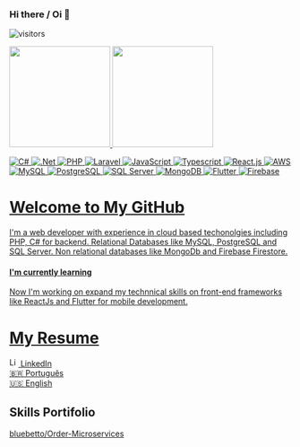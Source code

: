 ### Hi there / Oi 👋

![visitors](https://visitor-badge.laobi.icu/badge?page_id=bluebetto)

<div>
  <a href="https://github.com/bluebetto">
  <img height="180em" src="https://github-readme-stats.vercel.app/api?username=bluebetto&show_icons=true&theme=radical&include_all_commits=true&count_private=true"/>
  <img height="180em" src="https://github-readme-stats.vercel.app/api/top-langs/?username=bluebetto&layout=compact&langs_count=7&theme=dracula&count_private=true"/>
</div>

![C#](https://img.shields.io/badge/Code-C%23-informational?style=flat&logo=php&color=512BD4)
![.Net](https://img.shields.io/badge/Framework-.Net-blue?style=flat&logo=dotnet)
![PHP](https://img.shields.io/badge/Code-PHP-informational?style=flat&logo=php&color=777BB4)
![Laravel](https://img.shields.io/badge/Framework-Laravel-informational?style=flat&logo=laravel&color=FF2D20)
![JavaScript](https://img.shields.io/badge/Code-JavaScript-informational?style=flat&logo=javascript&color=F7DF1E)
![Typescript](https://img.shields.io/badge/Database-TypeScript-Informational?style=flat&logo=typescript&color=3178C6)
![React.js](https://img.shields.io/badge/Library-ReactJs-61DAFB?logo=react&logoColor=white)
![AWS](https://img.shields.io/badge/Cloud-AWS-informational?style=flat&logo=amazon-aws&color=232F3E)
![MySQL](https://img.shields.io/badge/Database-MySQL-purple?style=flat&logo=mysql)
![PostgreSQL](https://img.shields.io/badge/Database-PostgreSQL-red?style=flat&logo=postgresql)
![SQL Server](https://img.shields.io/badge/Database-SQL_Server-blue?style=flat&logo=sqlserver)
![MongoDB](https://img.shields.io/badge/Database-MongoDB-green?style=flat&logo=mongodb)
![Flutter](https://img.shields.io/badge/Framework-Flutter-Informational?style=flat&logo=flutter&color=02569B)
![Firebase](https://img.shields.io/badge/Database-Firebase-Informational?style=flat&logo=firebase&color=DD2C00)

# Welcome to My GitHub

I'm a web developer with experience in cloud based techonolgies including PHP, C# for
backend. Relational Databases like MySQL, PostgreSQL and SQL Server. Non relational
databases like MongoDb and Firebase Firestore.

#### I'm currently learning

Now I'm working on expand my technnical skills on front-end frameworks like ReactJs
and Flutter for mobile development.

# My Resume

<a href="https://www.linkedin.com/in/roberto-goncalves/">
  <img width="16px" alt="LinkedIn" title="LinkedIn" src="https://img.icons8.com/?size=64&id=13930&format=png"/> LinkedIn
</a><br/>
<a href="resume/Roberto_Goncalves_Carlos.pdf">🇧🇷 Português</a><br/>
<a href="resume/Roberto_Goncalves_Carlos_en.pdf">🇺🇸 English</a><br/>

## Skills Portifolio

<a href="https://github.com/bluebetto/Order-Microservices">bluebetto/Order-Microservices</a>

<!--
**bluebetto/bluebetto** is a ✨ _special_ ✨ repository because its `README.md` (this file) appears on your GitHub profile.

Here are some ideas to get you started:

- 🔭 I’m currently working on ...
- 🌱 I’m currently learning ...
- 👯 I’m looking to collaborate on ...
- 🤔 I’m looking for help with ...
- 💬 Ask me about ...
- 📫 How to reach me: ...
- 😄 Pronouns: ...
- ⚡ Fun fact: ...
  -->
